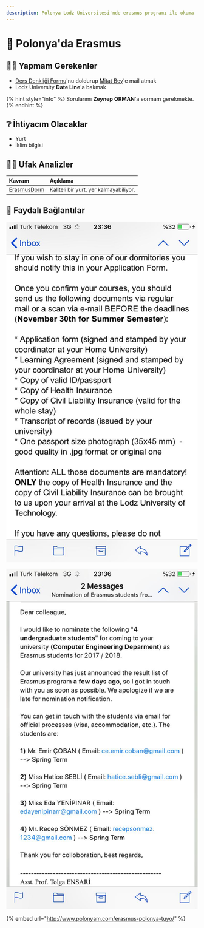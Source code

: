 ```yaml
---
description: Polonya Lodz Üniversitesi'nde erasmus programı ile okuma
---
```


# 🛫 Polonya'da Erasmus

## 👮‍♀️ Yapmam Gerekenler

* [Ders Denkliği Formu](https://muhendislik.istanbulc.edu.tr/tr/content/ogrenci/erasmus-programi)'nu doldurup [Mitat Bey](mailto:mitat.adeka@istanbul.edu.tr)'e mail atmak
* Lodz University **Date Line**'a bakmak

{% hint style="info" %}
Sorularımı **Zeynep ORMAN**'a sormam gerekmekte.
{% endhint %}

## ❔ İhtiyacım Olacaklar

* Yurt
* İklim bilgisi

## 🕵️‍♂️ Ufak Analizler

| Kavram | Açıklama |
| :--- | :--- |
| [ErasmusDorm](http://erasmusdorm.com/en/) | Kaliteli bir yurt, yer kalmayabiliyor. |

## 🔗 Faydalı Bağlantılar

![Okulun yabac&#x131; &#xF6;&#x11F;rencilere att&#x131;&#x11F;&#x131; mail](../.gitbook/assets/okulun-oegrencilere-attigi.jpeg)

![Tolga Hoca&apos;n&#x131;n yabanc&#x131; okula att&#x131;&#x11F;&#x131; mail](../.gitbook/assets/tolga-hocanin-attigi.jpeg)

{% embed url="http://www.polonyam.com/erasmus-polonya-tuyo/" %}



